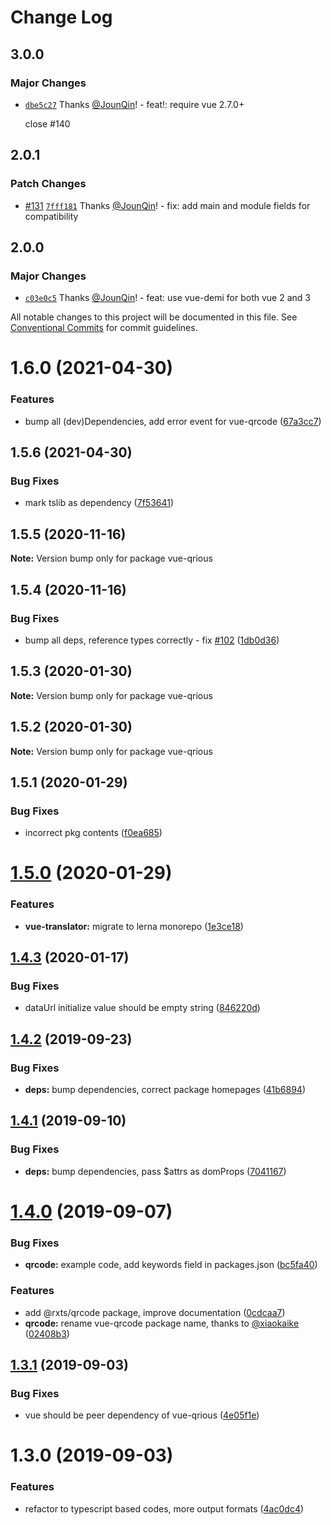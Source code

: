 # Change Log

## 3.0.0

### Major Changes

- [`dbe5c27`](https://github.com/rx-ts/vue/commit/dbe5c2774639fabe1a67650c83f97f8d2ff8ff15) Thanks [@JounQin](https://github.com/JounQin)! - feat!: require vue 2.7.0+

  close #140

## 2.0.1

### Patch Changes

- [#131](https://github.com/rx-ts/vue/pull/131) [`7fff181`](https://github.com/rx-ts/vue/commit/7fff181ac816fed5aa9ced8e5cfb2ff20c50a105) Thanks [@JounQin](https://github.com/JounQin)! - fix: add main and module fields for compatibility

## 2.0.0

### Major Changes

- [`c03e0c5`](https://github.com/rx-ts/vue/commit/c03e0c565d126159f6194f168c3f6af6ce2cd512) Thanks [@JounQin](https://github.com/JounQin)! - feat: use vue-demi for both vue 2 and 3

All notable changes to this project will be documented in this file.
See [Conventional Commits](https://conventionalcommits.org) for commit guidelines.

# 1.6.0 (2021-04-30)

### Features

- bump all (dev)Dependencies, add error event for vue-qrcode ([67a3cc7](https://github.com/rx-ts/vue/commit/67a3cc75cd160beb971646eb33f9e05f30ee09f0))

## 1.5.6 (2021-04-30)

### Bug Fixes

- mark tslib as dependency ([7f53641](https://github.com/rx-ts/vue/commit/7f53641e2c9c57432b3cc59a4a47aacaecf9267b))

## 1.5.5 (2020-11-16)

**Note:** Version bump only for package vue-qrious

## 1.5.4 (2020-11-16)

### Bug Fixes

- bump all deps, reference types correctly - fix [#102](https://github.com/rx-ts/vue/issues/102) ([1db0d36](https://github.com/rx-ts/vue/commit/1db0d36300263db25358f80c25e3598093c7e445))

## 1.5.3 (2020-01-30)

**Note:** Version bump only for package vue-qrious

## 1.5.2 (2020-01-30)

**Note:** Version bump only for package vue-qrious

## 1.5.1 (2020-01-29)

### Bug Fixes

- incorrect pkg contents ([f0ea685](https://github.com/rx-ts/vue/commit/f0ea685c51d95e9ce24c91e2e4cd1d955b7c46aa))

# [1.5.0](https://github.com/rx-ts/vue/compare/vue-qrious@1.4.3...vue-qrious@1.5.0) (2020-01-29)

### Features

- **vue-translator:** migrate to lerna monorepo ([1e3ce18](https://github.com/rx-ts/vue/commit/1e3ce180af238aa612b28f2b7944f5eeb9664c40))

## [1.4.3](https://github.com/rx-ts/vue/compare/vue-qrious@1.4.2...vue-qrious@1.4.3) (2020-01-17)

### Bug Fixes

- dataUrl initialize value should be empty string ([846220d](https://github.com/rx-ts/vue/commit/846220ddf5bc47416e144e02ff559f35edc17789))

## [1.4.2](https://github.com/rx-ts/vue/compare/vue-qrious@1.4.1...vue-qrious@1.4.2) (2019-09-23)

### Bug Fixes

- **deps:** bump dependencies, correct package homepages ([41b6894](https://github.com/rx-ts/vue/commit/41b6894))

## [1.4.1](https://github.com/rx-ts/vue/compare/vue-qrious@1.4.0...vue-qrious@1.4.1) (2019-09-10)

### Bug Fixes

- **deps:** bump dependencies, pass $attrs as domProps ([7041167](https://github.com/rx-ts/vue/commit/7041167))

# [1.4.0](https://github.com/rx-ts/vue/compare/vue-qrious@1.3.2...vue-qrious@1.4.0) (2019-09-07)

### Bug Fixes

- **qrcode:** example code, add keywords field in packages.json ([bc5fa40](https://github.com/rx-ts/vue/commit/bc5fa40))

### Features

- add @rxts/qrcode package, improve documentation ([0cdcaa7](https://github.com/rx-ts/vue/commit/0cdcaa7))
- **qrcode:** rename vue-qrcode package name, thanks to [@xiaokaike](https://github.com/xiaokaike) ([02408b3](https://github.com/rx-ts/vue/commit/02408b3))

## [1.3.1](https://github.com/rx-ts/vue/compare/vue-qrious@1.3.0...vue-qrious@1.3.1) (2019-09-03)

### Bug Fixes

- vue should be peer dependency of vue-qrious ([4e05f1e](https://github.com/rx-ts/vue/commit/4e05f1e))

# 1.3.0 (2019-09-03)

### Features

- refactor to typescript based codes, more output formats ([4ac0dc4](https://github.com/rx-ts/vue/commit/4ac0dc4))
